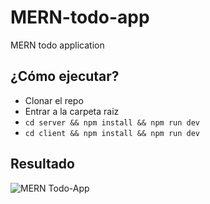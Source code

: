 # MERN-todo-app
MERN todo application

## ¿Cómo ejecutar?
- Clonar el repo
- Entrar a la carpeta raiz 
- ```cd server && npm install && npm run dev```
- ```cd client && npm install && npm run dev```

## Resultado
![MERN Todo-App](https://user-images.githubusercontent.com/44144850/164086785-695422f1-e114-41a8-a6ed-238891646aab.png)
